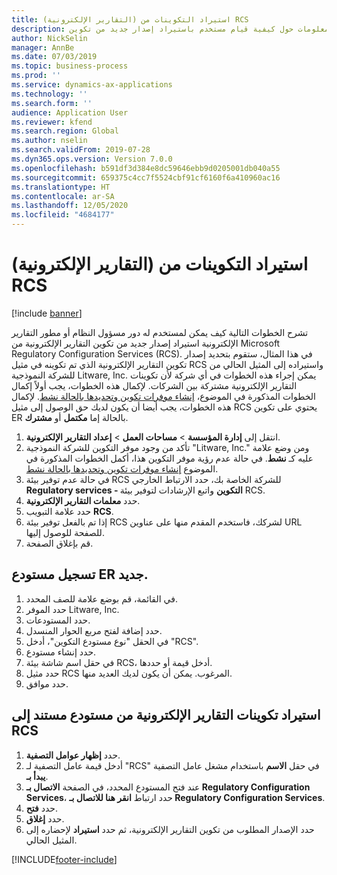 ```yaml
---
title: (التقارير الإلكترونية) استيراد التكوينات من RCS
description: يوفر هذا الموضوع معلومات حول كيفية قيام مستخدم باستيراد إصدار جديد من تكوين ER من RCS.
author: NickSelin
manager: AnnBe
ms.date: 07/03/2019
ms.topic: business-process
ms.prod: ''
ms.service: dynamics-ax-applications
ms.technology: ''
ms.search.form: ''
audience: Application User
ms.reviewer: kfend
ms.search.region: Global
ms.author: nselin
ms.search.validFrom: 2019-07-28
ms.dyn365.ops.version: Version 7.0.0
ms.openlocfilehash: b591df3d384e8dc59646ebb9d0205001db040a55
ms.sourcegitcommit: 659375c4cc7f5524cbf91cf6160f6a410960ac16
ms.translationtype: HT
ms.contentlocale: ar-SA
ms.lasthandoff: 12/05/2020
ms.locfileid: "4684177"
---
```

# <a name="er-import-configurations-from-rcs"></a>(التقارير الإلكترونية) استيراد التكوينات من RCS

[!include [banner](../../includes/banner.md)]

تشرح الخطوات التالية كيف يمكن لمستخدم له دور مسؤول النظام أو مطور التقارير الإلكترونية استيراد إصدار جديد من تكوين التقارير الإلكترونية من Microsoft Regulatory Configuration Services (RCS). في هذا المثال، ستقوم بتحديد إصدار تكوين التقارير الإلكترونية الذي تم تكوينه في مثيل RCS واستيراده إلى المثيل الحالي من للشركة النموذجية Litware, Inc. يمكن إجراء هذه الخطوات في أي شركة لأن تكوينات التقارير الإلكترونية مشتركة بين الشركات. لإكمال هذه الخطوات، يجب أولاً إكمال الخطوات المذكورة في الموضوع، [إنشاء موفرات تكوين وتحديدها بالحالة نشط](er-configuration-provider-mark-it-active-2016-11.md). لإكمال هذه الخطوات، يجب أيضا أن يكون لديك حق الوصول إلى مثيل RCS يحتوي على تكوين ER بالحالة إما **مكتمل** أو **مشترك**.

1. انتقل إلى **إدارة المؤسسة** > **مساحات العمل‬** > **إعداد التقارير الإلكترونية**‬. 
2. تأكد من وجود موفر التكوين للشركة النموذجية "Litware, Inc." ومن وضع علامة عليه كـ **نشط**. في حالة عدم رؤية موفر التكوين هذا، أكمل الخطوات المذكورة في الموضوع [إنشاء موفرات تكوين وتحديدها بالحالة نشط‬](er-configuration-provider-mark-it-active-2016-11.md). 
3. في حالة عدم توفير بيئة RCS للشركة الخاصة بك، حدد الارتباط الخارجي **Regulatory services - التكوين** واتبع الإرشادات لتوفير بيئة RCS. 
4. حدد **معلمات التقارير الإلكترونية**. 
5. حدد علامة التبويب **RCS**. 
6. إذا تم بالفعل توفير بيئة RCS لشركك، فاستخدم المقدم منها على عناوين URL للصفحة للوصول إليها. 
7. قم بإغلاق الصفحة. 

## <a name="register-a-new-er-repository"></a>تسجيل مستودع ER جديد. 
1. في القائمة، قم بوضع علامة للصف المحدد. 
2. حدد الموفر Litware, Inc. 
3. حدد المستودعات. 
4. حدد إضافة لفتح مربع الحوار المنسدل. 
5. في الحقل "نوع مستودع التكوين"، أدخل "RCS". 
6. حدد إنشاء مستودع. 
7. في حقل اسم شاشة بيئة RCS، أدخل قيمة أو حددها. 
8. حدد مثيل RCS المرغوب. يمكن أن يكون لديك العديد منها. 
9. حدد موافق. 

## <a name="import-er-configurations-from-rcs-based-repository"></a>استيراد تكوينات التقارير الإلكترونية من مستودع مستند إلى RCS
1. حدد **إظهار عوامل التصفية**. 
2. أدخل قيمة عامل التصفية لـ "RCS" في حقل **الاسم** باستخدام مشغل عامل التصفية **يبدأ بـ**. 
3. عند فتح المستودع المحدد، في الصفحة **الاتصال بـ Regulatory Configuration Services**، حدد ارتباط **انقر هنا للاتصال بـ Regulatory Configuration Services**. 
4. حدد **فتح**. 
5. حدد **إغلاق**. 
6. حدد الإصدار المطلوب من تكوين التقارير الإلكترونية، ثم حدد **استيراد** لإحضاره إلى المثيل الحالي.



[!INCLUDE[footer-include](../../../../includes/footer-banner.md)]